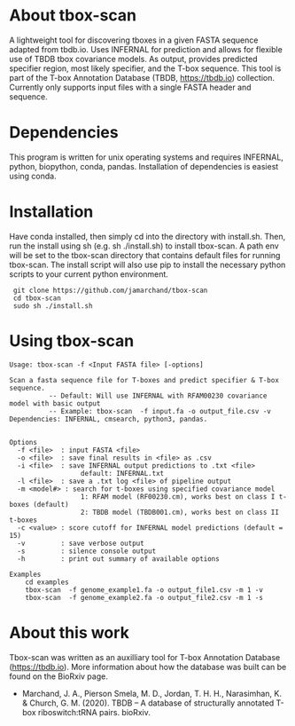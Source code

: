 

# About tbox-scan
A lightweight tool for discovering tboxes in a given FASTA sequence adapted from tbdb.io. Uses INFERNAL for prediction and allows for flexible use of TBDB tbox covariance models. As output, provides predicted specifier region, most likely specifier, and the T-box sequence. This tool is part of the T-box Annotation Database (TBDB, https://tbdb.io) collection. Currently only supports input files with a single FASTA header and sequence. 


# Dependencies 
This program is written for unix operating systems and requires INFERNAL, python, biopython, conda, pandas. Installation of dependencies is easiest using conda. 

# Installation
Have conda installed, then simply cd into the directory with install.sh. Then, run the install using sh (e.g. sh ./install.sh) to install tbox-scan. A path env will be set to the tbox-scan directory that contains default files for running tbox-scan. The install script will also use pip to install the necessary python scripts to your current python environment. 

     git clone https://github.com/jamarchand/tbox-scan
     cd tbox-scan
     sudo sh ./install.sh
     
# Using tbox-scan 
  
    Usage: tbox-scan -f <Input FASTA file> [-options]

    Scan a fasta sequence file for T-boxes and predict specifier & T-box sequence.
              -- Default: Will use INFERNAL with RFAM00230 covariance model with basic output
              -- Example: tbox-scan  -f input.fa -o output_file.csv -v
    Dependencies: INFERNAL, cmsearch, python3, pandas.


    Options
      -f <file>  : input FASTA <file>
      -o <file>  : save final results in <file> as .csv
      -i <file>  : save INFERNAL output predictions to .txt <file>
                      default: INFERNAL.txt
      -l <file>  : save a .txt log <file> of pipeline output
      -m <model#> : search for t-boxes using specified covariance model
                      1: RFAM model (RF00230.cm), works best on class I t-boxes (default)
                      2: TBDB model (TBDB001.cm), works best on class II t-boxes 
      -c <value> : score cutoff for INFERNAL model predictions (default = 15)
      -v         : save verbose output
      -s         : silence console output
      -h         : print out summary of available options

    Examples
        cd examples
        tbox-scan  -f genome_example1.fa -o output_file1.csv -m 1 -v
        tbox-scan  -f genome_example2.fa -o output_file2.csv -m 1 -s

# About this work 
Tbox-scan was written as an auxilliary tool for T-box Annotation Database (https://tbdb.io). More information about how the database was built can be found on the BioRxiv page. 

- Marchand, J. A., Pierson Smela, M. D., Jordan, T. H. H., Narasimhan, K. & Church, G. M. (2020). TBDB – A database of structurally annotated T-box riboswitch:tRNA pairs. bioRxiv.


